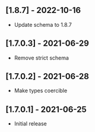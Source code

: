 ## [1.8.7] - 2022-10-16

- Update schema to 1.8.7

## [1.7.0.3] - 2021-06-29

- Remove strict schema

## [1.7.0.2] - 2021-06-28

- Make types coercible

## [1.7.0.1] - 2021-06-25

- Initial release
